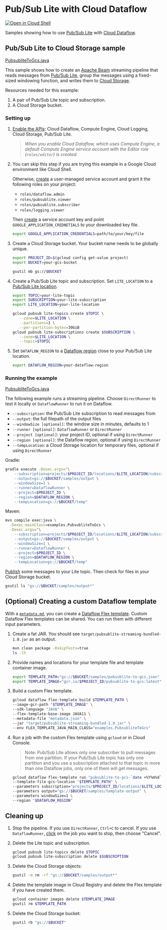 # Pub/Sub Lite with Cloud Dataflow

[![Open in Cloud
Shell](http://gstatic.com/cloudssh/images/open-btn.svg)](https://console.cloud.google.com/cloudshell/open?git_repo=https://github.com/GoogleCloudPlatform/java-docs-samples&page=editor&open_in_editor=pubsublite/streaming-analytics/README.md)

Samples showing how to use [Pub/Sub Lite] with [Cloud Dataflow].

## Pub/Sub Lite to Cloud Storage sample

[PubsubliteToGcs.java](src/main/java/examples/PubsubliteToGcs.java)

This sample shows how to create an [Apache Beam] streaming pipeline that reads
messages from [Pub/Sub Lite], group the messages using a fixed-sized windowing
function, and writes them to [Cloud Storage].

Resources needed for this example:

1. A pair of Pub/Sub Lite topic and subscription.
1. A Cloud Storage bucket.

### Setting up

1. [Enable the
   APIs](https://console.cloud.google.com/flows/enableapi?apiid=dataflow,compute_component,logging,storage_api,pubsublite.googleapis.com):
   Cloud Dataflow, Compute Engine, Cloud Logging, Cloud Storage, Pub/Sub Lite.

      > _When you enable Cloud Dataflow, which uses Compute Engine, a default
      > Compute Engine service account with the Editor role (`roles/editor`) is
      > created._

1. You can skip this step if you are trying this example in a Google Cloud
   environment like Cloud Shell.

   Otherwise,
   [create](https://cloud.google.com/iam/docs/creating-managing-service-accounts#iam-service-accounts-create-gcloud)
   a user-managed service account and grant it the following roles on your
   project:
   - `roles/dataflow.admin`
   - `roles/pubsublite.viewer`
   - `roles/pubsublite.subscriber`
   - `roles/logging.viewer`

   Then
   [create](https://cloud.google.com/iam/docs/creating-managing-service-account-keys#iam-service-account-keys-create-gcloud)
   a service account key and point  `GOOGLE_APPLICATION_CREDNETIALS` to your
   downloaded key file.

   ```sh
   export GOOGLE_APPLICATION_CREDENTIALS=path/to/your/key/file
   ```

1. Create a Cloud Storage bucket. Your bucket name needs to be globally unique.

   ```sh
   export PROJECT_ID=$(gcloud config get-value project)
   export BUCKET=your-gcs-bucket

   gsutil mb gs://$BUCKET
   ```

1. Create a Pub/Sub Lite topic and subscription. Set `LITE_LOCATION` to a
   [Pub/Sub Lite location].

   ```sh
   export TOPIC=your-lite-topic
   export SUBSCRIPTION=your-lite-subscription
   export LITE_LOCATION=your-lite-location

   gcloud pubsub lite-topics create $TOPIC \
      --zone=$LITE_LOCATION \
      --partitions=1 \
      --per-partition-bytes=30GiB
   gcloud pubsub lite-subscriptions create $SUBSCRIPTION \
      --zone=$LITE_LOCATION \
      --topic=$TOPIC
   ```

1. Set `DATAFLOW_REGION` to a [Dataflow region] close to your Pub/Sub Lite
   location.

   ```sh
   export DATAFLOW_REGION=your-dateflow-region
   ```

### Running the example

[PubsubliteToGcs.java](src/main/java/examples/PubsubliteToGcs.java)

The following example runs a streaming pipeline. Choose `DirectRunner` to test
it locally or `DataflowRunner` to run it on Dataflow.

- `--subscription`: the Pub/Sub Lite subscription to read messages from
- `--output`: the full filepath of the output files
- `--windowSize [optional]`: the window size in minutes, defaults to 1
- `--runner [optional]`: `DataflowRunner` or `DirectRunner`
- `--project [optional]`: your project ID, optional if using `DirectRunner`
- `--region [optional]`: the Dataflow region, optional if using `DirectRunner`
- `--tempLocation`: a Cloud Storage location for temporary files, optional if
  using `DirectRunner`

Gradle:

```sh
gradle execute -Dexec.args="\
    --subscription=projects/$PROJECT_ID/locations/$LITE_LOCATION/subscriptions/$SUBSCRIPTION \
    --output=gs://$BUCKET/samples/output \
    --windowSize=1 \
    --runner=DataflowRunner \
    --project=$PROJECT_ID \
    --region=$DATAFLOW_REGION \
    --tempLocation=gs://$BUCKET/temp"
```

Maven:

```sh
mvn compile exec:java \
  -Dexec.mainClass=examples.PubsubliteToGcs \
  -Dexec.args="\
    --subscription=projects/$PROJECT_ID/locations/$LITE_LOCATION/subscriptions/$SUBSCRIPTION \
    --output=gs://$BUCKET/samples/output \
    --windowSize=1 \
    --runner=DataflowRunner \
    --project=$PROJECT_ID \
    --region=$DATAFLOW_REGION \
    --tempLocation=gs://$BUCKET/temp"
```

[Publish] some messages to your Lite topic. Then check for files in your Cloud
Storage bucket.

```sh
gsutil ls "gs://$BUCKET/samples/output*"
```

## (Optional) Creating a custom Dataflow template

With a [`metadata.md`](metadata.md), you can create a [Dataflow Flex template].
Custom Dataflow Flex templates can be shared. You can run them with different
input parameters.

1. Create a fat JAR. You should see
   `target/pubsublite-streaming-bundled-1.0.jar` as an output.

   ```sh
   mvn clean package -DskipTests=true
   ls -lh
   ```

1. Provide names and locations for your template file and template container
   image.

   ```sh
   export TEMPLATE_PATH="gs://$BUCKET/samples/pubsublite-to-gcs.json"
   export TEMPLATE_IMAGE="gcr.io/$PROJECT_ID/pubsublite-to-gcs:latest"
   ```

1. Build a custom Flex template.

   ```sh
   gcloud dataflow flex-template build $TEMPLATE_PATH \
   --image-gcr-path "$TEMPLATE_IMAGE" \
   --sdk-language "JAVA" \
   --flex-template-base-image JAVA11 \
   --metadata-file "metadata.json" \
   --jar "target/pubsublite-streaming-bundled-1.0.jar" \
   --env FLEX_TEMPLATE_JAVA_MAIN_CLASS="examples.PubsubliteToGcs"
   ```

1. Run a job with the custom Flex template using `gcloud` or in Cloud Console.

   > Note: Pub/Sub Lite allows only one subscriber to pull messages from one
   > partition. If your Pub/Sub Lite topic has only one partition and you use a
   > subscription attached to that topic in more than one Dataflow jobs, only one
   > of them will get messages.

   ```sh
   gcloud dataflow flex-template run "pubsublite-to-gcs-`date +%Y%m%d`" \
   --template-file-gcs-location "$TEMPLATE_PATH" \
   --parameters subscription="projects/$PROJECT_ID/locations/$LITE_LOCATION/subscriptions/$SUBSCRIPTION" \
   --parameters output="gs://$BUCKET/samples/template-output" \
   --parameters windowSize=1 \
   --region "$DATAFLOW_REGION" 
   ```

## Cleaning up

1. Stop the pipeline. If you use `DirectRunner`, `Ctrl+C` to cancel. If you use
   `DataflowRunner`, [click](https://console.cloud.google.com/dataflow/jobs) on
   the job you want to stop, then choose "Cancel".

1. Delete the Lite topic and subscription.

   ```sh
   gcloud pubsub lite-topics delete $TOPIC
   gcloud pubsub lite-subscription delete $SUBSCRIPTION
   ```

1. Delete the Cloud Storage objects:

   ```sh
   gsutil -m rm -rf "gs://$BUCKET/samples/output*"
   ```

1. Delete the template image in Cloud Registry and delete the Flex template if
   you have created them.

   ```sh
   gcloud container images delete $TEMPLATE_IMAGE
   gsutil rm $TEMPLATE_PATH
   ```

1. Delete the Cloud Storage bucket:

   ```sh
   gsutil rb "gs://$BUCKET"
   ```

[Apache Beam]: https://beam.apache.org/
[Pub/Sub Lite]: https://cloud.google.com/pubsub/lite/docs/
[Cloud Dataflow]: https://cloud.google.com/dataflow/docs/
[Cloud Storage]: https://cloud.google.com/storage/docs/
[Publish]: https://cloud.google.com/pubsub/lite/docs/publishing/
[Pub/Sub Lite location]: https://cloud.google.com/pubsub/lite/docs/locations/
[Dataflow region]: https://cloud.google.com/dataflow/docs/concepts/regional-endpoints/
[Dataflow Flex template]: https://cloud.google.com/dataflow/docs/guides/templates/using-flex-templates
